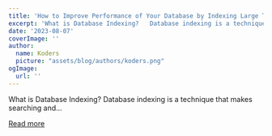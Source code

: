 ```yaml
---
title: 'How to Improve Performance of Your Database by Indexing Large Tables'
excerpt: 'What is Database Indexing?   Database indexing is a technique that makes searching and...'
date: '2023-08-07'
coverImage: ''
author:
  name: Koders
  picture: "assets/blog/authors/koders.png"
ogImage:
  url: ''
---
```


What is Database Indexing?   Database indexing is a technique that makes searching and...

[Read more](https://dev.to/karishmashukla/how-to-improve-the-performance-of-your-database-by-indexing-large-tables-1j17)
